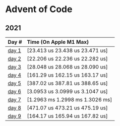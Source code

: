 # Advent of Code

## 2021

| Day #                        | Time (On Apple M1 Max)          |
|:-----------------------------|:--------------------------------|
| [day 1](./src/y2021/day1.rs) | [23.413 us 23.438 us 23.471 us] |
| [day 2](./src/y2021/day2.rs) | [22.206 us 22.236 us 22.282 us] |
| [day 3](./src/y2021/day3.rs) | [28.048 us 28.068 us 28.090 us] |
| [day 4](./src/y2021/day4.rs) | [161.29 us 162.15 us 163.17 us] |
| [day 5](./src/y2021/day5.rs) | [387.02 us 387.81 us 388.65 us] |
| [day 6](./src/y2021/day6.rs) | [3.0953 us 3.0999 us 3.1047 us] |
| [day 7](./src/y2021/day7.rs) | [1.2963 ms 1.2998 ms 1.3026 ms] |
| [day 8](./src/y2021/day8.rs) | [471.07 us 473.21 us 475.19 us] |
| [day 9](./src/y2021/day9.rs) | [164.17 us 165.94 us 167.82 us] |
